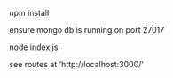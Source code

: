 npm install

ensure mongo db is running on port 27017

node index.js

see routes at 'http://localhost:3000/'
